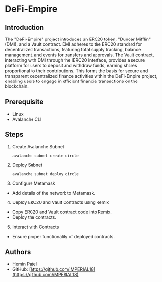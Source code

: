 # DeFi-Empire

## Introduction

The "DeFi-Empire" project introduces an ERC20 token, "Dunder Mifflin" (DMI), and a Vault contract. DMI adheres to the ERC20 standard for decentralized transactions, featuring total supply tracking, balance management, and events for transfers and approvals. The Vault contract, interacting with DMI through the IERC20 interface, provides a secure platform for users to deposit and withdraw funds, earning shares proportional to their contributions. This forms the basis for secure and transparent decentralized finance activities within the DeFi-Empire project, enabling users to engage in efficient financial transactions on the blockchain.

## Prerequisite

- Linux
- Avalanche CLI

## Steps

1. Create Avalanche Subnet
   ```bash
   avalanche subnet create circle
   ```
2. Deploy Subnet
   ```bash
   avalanche subnet deploy circle
   ```
3. Configure Metamask

- Add details of the network to Metamask.

4. Deploy ERC20 and Vault Contracts using Remix

- Copy ERC20 and Vault contract code into Remix.
- Deploy the contracts.

5. Interact with Contracts

- Ensure proper functionality of deployed contracts.

## Authors

- Hemin Patel
- GitHub: [https://github.com/iMPERIAL18](https://github.com/iMPERIAL18)
